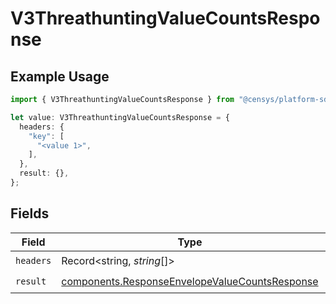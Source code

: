 # V3ThreathuntingValueCountsResponse

## Example Usage

```typescript
import { V3ThreathuntingValueCountsResponse } from "@censys/platform-sdk/models/operations";

let value: V3ThreathuntingValueCountsResponse = {
  headers: {
    "key": [
      "<value 1>",
    ],
  },
  result: {},
};
```

## Fields

| Field                                                                                                            | Type                                                                                                             | Required                                                                                                         | Description                                                                                                      |
| ---------------------------------------------------------------------------------------------------------------- | ---------------------------------------------------------------------------------------------------------------- | ---------------------------------------------------------------------------------------------------------------- | ---------------------------------------------------------------------------------------------------------------- |
| `headers`                                                                                                        | Record<string, *string*[]>                                                                                       | :heavy_check_mark:                                                                                               | N/A                                                                                                              |
| `result`                                                                                                         | [components.ResponseEnvelopeValueCountsResponse](../../models/components/responseenvelopevaluecountsresponse.md) | :heavy_check_mark:                                                                                               | N/A                                                                                                              |